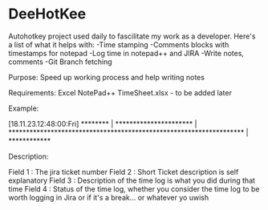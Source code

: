 # DeeHotKee
Autohotkey project used daily to fascilitate my work as a developer. Here's a list of what it helps with:
  -Time stamping
  -Comments blocks with timestamps for notepad
  -Log time in notepad++ and JIRA
  -Write notes, comments
  -Git Branch fetching

Purpose:
  Speed up working process and help writing notes

Requirements:
  Excel
  NotePad++
  TimeSheet.xlsx - to be added later


Example:

[18.11.23.12:48:00:Fri] ******** | ********************** | ******************************************************************* | ************

Description:


  Field 1 : The jira ticket number
  Field 2 : Short Ticket description is self explanatory
  Field 3 : Description of the time log is what you did during that time
  Field 4 : Status of the time log, whether you consider the time log to be worth logging in Jira or if it's a break... or whatever yo uwish
